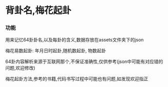 # 背卦名,梅花起卦

### 功能
用来记忆64卦卦名,以及每卦的含义,数据存放在assets文件夹下的json

梅花易数起卦: 年月日时起卦,随机数起卦, 物数起卦

64卦内容解析来源于互联网那个,不保证准确性,仅供参考(json中可能有对应错的问题,欢迎修改)

梅花起卦方法,参考的书籍,代码书写过程中可能也有问题,如发现欢迎指正



